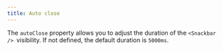 ```yaml
---
title: Auto close
---
```


The `autoClose` property allows you to adjust the duration of the `<Snackbar /> `visibility. If not defined, the default duration is `5000ms`.

